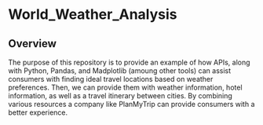 # World_Weather_Analysis

## Overview
The purpose of this repository is to provide an example of how APIs, along with Python, Pandas, and Madplotlib (amoung other tools) can assist consumers with finding ideal travel locations based on weather preferences.  Then, we can provide them with weather information, hotel information, as well as a travel itinerary between cities.  By combining various resources a company like PlanMyTrip can provide consumers with a better experience. 